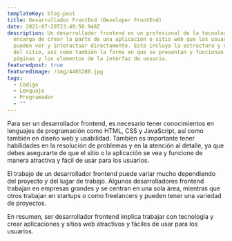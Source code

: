 ```yaml
---
templateKey: blog-post
title: Desarrollador FrontEnd (Developer FrontEnd)
date: 2021-07-20T23:49:50.948Z
description: Un desarrollador frontend es un profesional de la tecnología que se
  encarga de crear la parte de una aplicación o sitio web que los usuarios
  pueden ver y interactuar directamente. Esto incluye la estructura y el diseño
  del sitio, así como también la forma en que se presentan y funcionan las
  páginas y los elementos de la interfaz de usuario.
featuredpost: true
featuredimage: /img/4401280.jpg
tags:
  - Codigo
  - Lenguaje
  - Programador
  - ""
---
```

Para ser un desarrollador frontend, es necesario tener conocimientos en lenguajes de programación como HTML, CSS y JavaScript, así como también en diseño web y usabilidad. También es importante tener habilidades en la resolución de problemas y en la atención al detalle, ya que debes asegurarte de que el sitio o la aplicación se vea y funcione de manera atractiva y fácil de usar para los usuarios.

El trabajo de un desarrollador frontend puede variar mucho dependiendo del proyecto y del lugar de trabajo. Algunos desarrolladores frontend trabajan en empresas grandes y se centran en una sola área, mientras que otros trabajan en startups o como freelancers y pueden tener una variedad de proyectos.

En resumen, ser desarrollador frontend implica trabajar con tecnología y crear aplicaciones y sitios web atractivos y fáciles de usar para los usuarios.